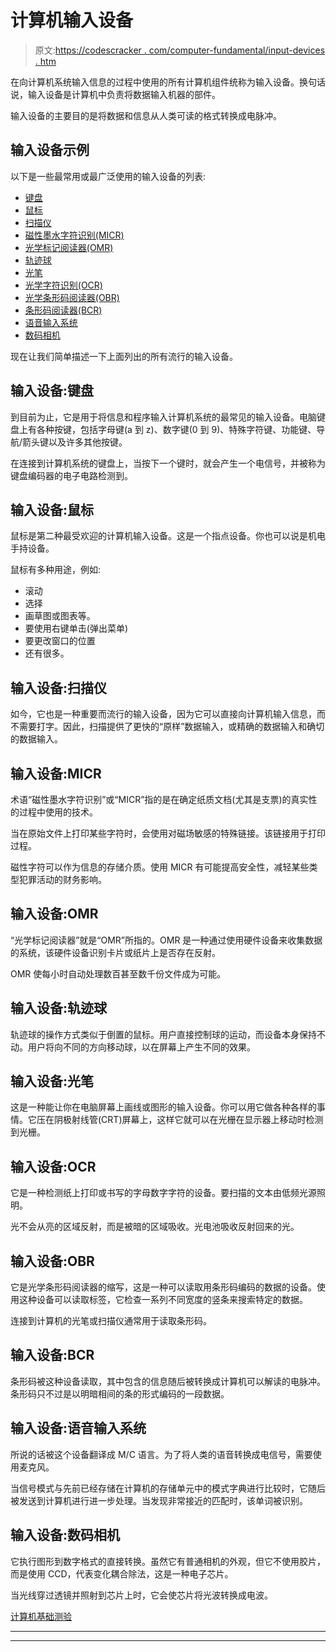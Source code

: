 # 计算机输入设备

> 原文:[https://codescracker . com/computer-fundamental/input-devices . htm](https://codescracker.com/computer-fundamental/input-devices.htm)

在向计算机系统输入信息的过程中使用的所有计算机组件统称为输入设备。换句话说，输入设备是计算机中负责将数据输入机器的部件。

输入设备的主要目的是将数据和信息从人类可读的格式转换成电脉冲。

## 输入设备示例

以下是一些最常用或最广泛使用的输入设备的列表:

*   [键盘](#b)
*   [鼠标](#c)
*   [扫描仪](#a)
*   [磁性墨水字符识别(MICR)](#d)
*   [光学标记阅读器(OMR)](#e)
*   [轨迹球](#f)
*   [光笔](#g)
*   [光学字符识别(OCR)](#h)
*   [光学条形码阅读器(OBR)](#i)
*   [条形码阅读器(BCR)](#k)
*   [语音输入系统](#l)
*   [数码相机](#m)

现在让我们简单描述一下上面列出的所有流行的输入设备。

## 输入设备:键盘

到目前为止，它是用于将信息和程序输入计算机系统的最常见的输入设备。电脑键盘上有各种按键，包括字母键(a 到 z)、数字键(0 到 9)、特殊字符键、功能键、导航/箭头键以及许多其他按键。

在连接到计算机系统的键盘上，当按下一个键时，就会产生一个电信号，并被称为键盘编码器的电子电路检测到。

## 输入设备:鼠标

鼠标是第二种最受欢迎的计算机输入设备。这是一个指点设备。你也可以说是机电手持设备。

鼠标有多种用途，例如:

*   滚动
*   选择
*   画草图或图表等。
*   要使用右键单击(弹出菜单)
*   要更改窗口的位置
*   还有很多。

## 输入设备:扫描仪

如今，它也是一种重要而流行的输入设备，因为它可以直接向计算机输入信息，而不需要打字。因此，扫描提供了更快的“原样”数据输入，或精确的数据输入和确切的数据输入。

## 输入设备:MICR

术语“磁性墨水字符识别”或“MICR”指的是在确定纸质文档(尤其是支票)的真实性的过程中使用的技术。

当在原始文件上打印某些字符时，会使用对磁场敏感的特殊链接。该链接用于打印过程。

磁性字符可以作为信息的存储介质。使用 MICR 有可能提高安全性，减轻某些类型犯罪活动的财务影响。

## 输入设备:OMR

“光学标记阅读器”就是“OMR”所指的。OMR 是一种通过使用硬件设备来收集数据的系统，该硬件设备识别卡片或纸片上是否存在反射。

OMR 使每小时自动处理数百甚至数千份文件成为可能。

## 输入设备:轨迹球

轨迹球的操作方式类似于倒置的鼠标。用户直接控制球的运动，而设备本身保持不动。用户将向不同的方向移动球，以在屏幕上产生不同的效果。

## 输入设备:光笔

这是一种能让你在电脑屏幕上画线或图形的输入设备。你可以用它做各种各样的事情。它压在阴极射线管(CRT)屏幕上，这样它就可以在光栅在显示器上移动时检测到光栅。

## 输入设备:OCR

它是一种检测纸上打印或书写的字母数字字符的设备。要扫描的文本由低频光源照明。

光不会从亮的区域反射，而是被暗的区域吸收。光电池吸收反射回来的光。

## 输入设备:OBR

它是光学条形码阅读器的缩写，这是一种可以读取用条形码编码的数据的设备。使用这种设备可以读取标签，它检查一系列不同宽度的竖条来搜索特定的数据。

连接到计算机的光笔或扫描仪通常用于读取条形码。

## 输入设备:BCR

条形码被这种设备读取，其中包含的信息随后被转换成计算机可以解读的电脉冲。条形码只不过是以明暗相间的条的形式编码的一段数据。

## 输入设备:语音输入系统

所说的话被这个设备翻译成 M/C 语言。为了将人类的语音转换成电信号，需要使用麦克风。

当信号模式与先前已经存储在计算机的存储单元中的模式字典进行比较时，它随后被发送到计算机进行进一步处理。当发现非常接近的匹配时，该单词被识别。

## 输入设备:数码相机

它执行图形到数字格式的直接转换。虽然它有普通相机的外观，但它不使用胶片，而是使用 CCD，代表变化耦合除法，这是一种电子芯片。

当光线穿过透镜并照射到芯片上时，它会使芯片将光波转换成电波。

[计算机基础测验](/exam/showtest.php?subid=14)

* * *

* * *